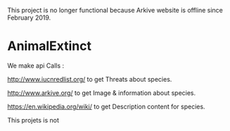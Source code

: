 This project is no longer functional because Arkive website is offline since February 2019.

# AnimalExtinct

We make api Calls :

http://www.iucnredlist.org/ to get Threats about species.

http://www.arkive.org/ to get Image & information about species.

https://en.wikipedia.org/wiki/ to get Description content for species.

This projets is not 
        
